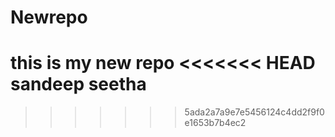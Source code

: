 # Newrepo
this is my new repo
<<<<<<< HEAD
<br>
sandeep seetha
=======
>>>>>>> 5ada2a7a9e7e5456124c4dd2f9f0e1653b7b4ec2
